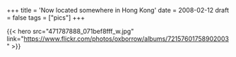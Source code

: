 +++
title = 'Now located somewhere in Hong Kong'
date = 2008-02-12
draft = false
tags = ["pics"]
+++

{{< hero src="471787888_071bef8fff_w.jpg" link="https://www.flickr.com/photos/oxborrow/albums/72157601758902003" >}}

